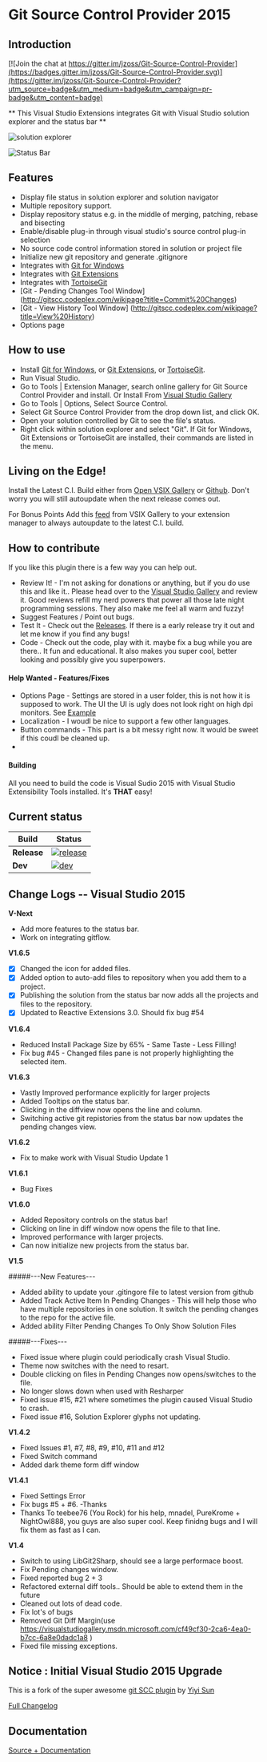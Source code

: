 Git Source Control Provider 2015
================================

Introduction
------------
[![Join the chat at https://gitter.im/jzoss/Git-Source-Control-Provider](https://badges.gitter.im/jzoss/Git-Source-Control-Provider.svg)](https://gitter.im/jzoss/Git-Source-Control-Provider?utm_source=badge&utm_medium=badge&utm_campaign=pr-badge&utm_content=badge)

** This Visual Studio Extensions integrates Git with Visual Studio solution explorer and the status bar ** 

![solution explorer](http://gitscc.codeplex.com/Project/Download/FileDownload.aspx?DownloadId=123874)

![Status Bar](https://cloud.githubusercontent.com/assets/3586254/15159754/d5b40796-16bb-11e6-97bb-25ecdd6f42ef.png)

Features
--------
* Display file status in solution explorer and solution navigator
* Multiple repository support.  
* Display repository status e.g. in the middle of merging, patching, rebase and bisecting
* Enable/disable plug-in through visual studio's source control plug-in selection
* No source code control information stored in solution or project file
* Initialize new git repository and generate .gitignore 
* Integrates with [Git for Windows](http://code.google.com/p/msysgit)
* Integrates with [Git Extensions](http://code.google.com/p/gitextensions)
* Integrates with [TortoiseGit](http://code.google.com/p/tortoisegit)
* [Git - Pending Changes Tool Window] (http://gitscc.codeplex.com/wikipage?title=Commit%20Changes)
* [Git - View History Tool Window] (http://gitscc.codeplex.com/wikipage?title=View%20History)
* Options page

How to use
----------
* Install [Git for Windows](http://code.google.com/p/msysgit), or [Git Extensions](http://code.google.com/p/gitextensions), or [TortoiseGit](http://code.google.com/p/tortoisegit).
* Run Visual Studio. 
* Go to Tools | Extension Manager, search online gallery for Git Source Control Provider and install. Or Install From [Visual Studio Gallery](https://visualstudiogallery.msdn.microsoft.com/51e11ccc-6334-4873-912d-bf5025eb115d) 
* Go to Tools | Options, Select Source Control.
* Select Git Source Control Provider from the drop down list, and click OK.
* Open your solution controlled by Git to see the file's status.
* Right click within solution explorer and select "Git". If Git for Windows, Git Extensions or TortoiseGit are installed, their commands are listed in the menu.


Living on the Edge!
----------
Install the Latest C.I. Build either from [Open VSIX Gallery](http://vsixgallery.com/extension/GitSccProvider.Microsoft.88d658b3-e361-4e7f-8f4d-9e78f6e4515a/) or [Github](https://github.com/jzoss/Git-Source-Control-Provider/releases/tag/GSCP-CI). Don't worry you will still autoupdate when the next release comes out. 

For Bonus Points Add this [feed](http://vsixgallery.com/feed/extension/GitSccProvider.Microsoft.88d658b3-e361-4e7f-8f4d-9e78f6e4515a) from VSIX Gallery to your extension manager to always autoupdate to the latest C.I. build.  

How to contribute 
----------
If you like this plugin there is a few way you can help out.

* Review It! - I'm not asking for donations or anything, but if you do use this and like it.. Please head over to the [Visual Studio Gallery](https://visualstudiogallery.msdn.microsoft.com/51e11ccc-6334-4873-912d-bf5025eb115d) and review it.  Good reviews refill my nerd powers that power all those late night programming sessions. They also make me feel all warm and fuzzy! 
* Suggest Features / Point out bugs. 
* Test It - Check out the [Releases](https://github.com/jzoss/Git-Source-Control-Provider/releases). If there is a early release try it out and let me know if you find any bugs!
* Code - Check out the code, play with it. maybe fix a bug while you are there.. It fun and educational. It also makes you super cool, better looking and possibly give you superpowers.

#### Help Wanted - Features/Fixes 
* Options Page - Settings are stored in a user folder, this is not how it is supposed to work. The UI the UI is ugly does not look right on high dpi monitors. See [Example](https://github.com/Microsoft/VSSDK-Extensibility-Samples/tree/master/Options_Page)
* Localization - I woudl be nice to support a few other  languages.
* Button commands - This part is a bit messy right now. It would be sweet if this coudl be cleaned up.
* 

#### Building

All you need to build the code is Visual Sudio 2015 with Visual Studio Extensibility Tools installed. It's **THAT** easy!



## Current status

| Build | Status |
| --- | --- |
| **Release** | [![release][release-badge]][release] |
| **Dev** | [![dev][dev-badge]][dev] |


[release]: https://ci.appveyor.com/project/jzoss/git-source-control-provider
[release-badge]: https://ci.appveyor.com/api/projects/status/0178gk42noyr7mk3?svg=true
[dev]: https://ci.appveyor.com/project/jzoss/git-source-control-provider-bfftg
[dev-badge]: https://ci.appveyor.com/api/projects/status/qr4hm0uqyr4wnnm9?svg=true

## Change Logs -- Visual Studio 2015

**V-Next** 
*   Add more features to the status bar.
*   Work on integrating gitflow.

**V1.6.5**

- [x] Changed the icon for added files.
- [x] Added option to auto-add files to repository when you add them to a project.
- [x] Publishing the solution from the status bar now adds all the projects and files to the repository.
- [x] Updated to Reactive Extensions 3.0. Should fix bug #54 

**V1.6.4**

* Reduced Install Package Size by 65% - Same Taste - Less Filling!
* Fix bug #45 - Changed files pane is not properly highlighting the selected item.

**V1.6.3**

*   Vastly Improved performance explicitly for larger projects
*   Added Tooltips on the status bar.
*   Clicking in the diffview now opens the line and column. 
*   Switching active git repistories from the status bar now updates the pending changes view.

**V1.6.2**

*   Fix to make work with Visual Studio Update 1

**V1.6.1**

*   Bug Fixes

**V1.6.0**
*   Added Repository controls on the status bar!
*   Clicking on line in diff window now opens the file to that line.
*   Improved performance with larger projects.
*   Can now initialize new projects from the status bar. 

**V1.5**

#####---New Features---
*   Added ability to update your .gitingore file to latest version from github
*   Added Track Active Item In Pending Changes - This will help those who have multiple repositories in one solution. It switch the pending changes to the repo for the active file.  
*   Added ability Filter Pending Changes To Only Show Solution Files


#####---Fixes---
*   Fixed issue where plugin could periodically crash Visual Studio.
*   Theme now switches with the need to resart.
*   Double clicking on files in Pending Changes now opens/switches to the file. 
*   No longer slows down when used with Resharper
*   Fixed issue #15, #21 where sometimes the plugin caused Visual Studio to crash. 
*   Fixed issue #16, Solution Explorer glyphs not updating. 


**V1.4.2**

*   Fixed Issues #1, #7, #8, #9, #10, #11 and #12
*   Fixed Switch command
*   Added dark theme form diff window

**V1.4.1**

*   Fixed Settings Error
*   Fix bugs #5 + #6. -Thanks 
*   Thanks To  teebee76 (You Rock) for his help, mnadel, PureKrome + NightOwl888, you guys are also super cool. Keep finidng bugs and I will fix them as fast as I can.  

**V1.4**

*   Switch to using LibGit2Sharp, should see a large performace boost.
*   Fix Pending changes window.
*   Fixed reported bug 2 + 3
*   Refactored external diff tools.. Should be able to extend them in the future
*   Cleaned out lots of dead code. 
*   Fix lot's of bugs
*   Removed Git Diff Margin(use https://visualstudiogallery.msdn.microsoft.com/cf49cf30-2ca6-4ea0-b7cc-6a8e0dadc1a8 )
*   Fixed file missing exceptions.

## Notice : Initial Visual Studio 2015 Upgrade
This is a fork of the super awesome [git SCC plugin](https://visualstudiogallery.msdn.microsoft.com/63a7e40d-4d71-4fbb-a23b-d262124b8f4c) by [Yiyi Sun](https://visualstudiogallery.msdn.microsoft.com/site/search?f[0].Type=User&f[0].Value=yysun)


[Full Changelog](history.md)

Documentation
-----------------
[Source + Documentation](https://github.com/jzoss/Git-Source-Control-Provider)



